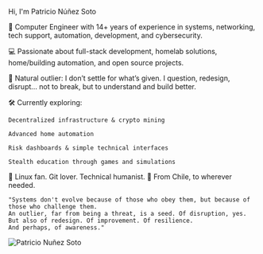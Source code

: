 Hi, I'm Patricio Núñez Soto

🚀 Computer Engineer with 14+ years of experience in systems, networking, tech support, automation, development, and cybersecurity.

💻 Passionate about full-stack development, homelab solutions, home/building automation, and open source projects. 

🧠 Natural outlier: I don’t settle for what’s given. I question, redesign, disrupt… not to break, but to understand and build better.

🛠️ Currently exploring:

    Decentralized infrastructure & crypto mining

    Advanced home automation

    Risk dashboards & simple technical interfaces

    Stealth education through games and simulations

🐧 Linux fan. Git lover. Technical humanist.
📍 From Chile, to wherever needed.


    "Systems don't evolve because of those who obey them, but because of those who challenge them. 
    An outlier, far from being a threat, is a seed. Of disruption, yes. But also of redesign. Of improvement. Of resilience. 
    And perhaps, of awareness."

![Patricio Nuñez Soto](https://github.com/user-attachments/assets/90cc1dd1-7705-4019-8d15-356765c1db0d)
